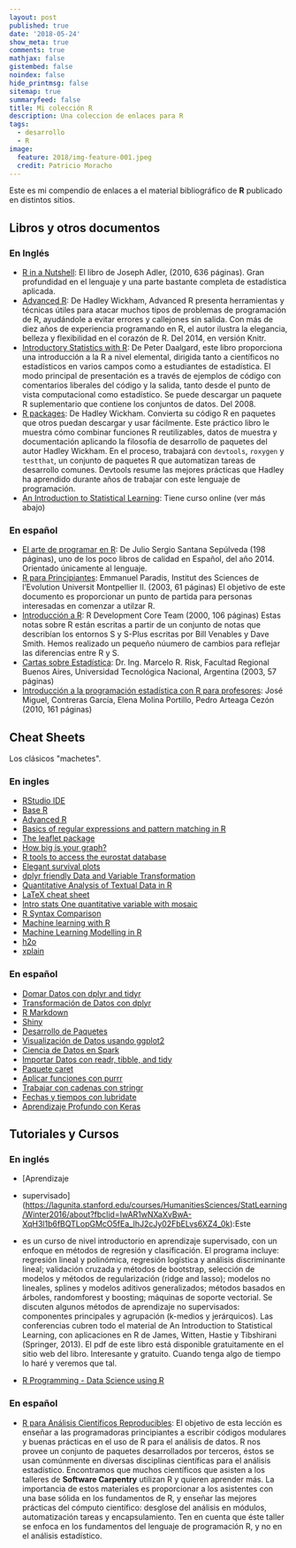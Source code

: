 ```yaml
---
layout: post
published: true
date: '2018-05-24'
show_meta: true
comments: true
mathjax: false
gistembed: false
noindex: false
hide_printmsg: false
sitemap: true
summaryfeed: false
title: Mi colección R
description: Una coleccion de enlaces para R
tags:
  - desarrollo
  - R
image:
  feature: 2018/img-feature-001.jpeg
  credit: Patricio Moracho
---
```

Este es mi compendio de enlaces a el material bibliográfico de **R** publicado en distintos sitios.

## Libros y otros documentos

### En Inglés

+ [R in a Nutshell](https://visualization.sites.clemson.edu/reu/resources/RText.pdf): El libro de Joseph Adler, (2010, 636 páginas). Gran profundidad en el lenguaje y una parte bastante completa de estadística aplicada.
+ [Advanced R](http://adv-r.had.co.nz/): De Hadley Wickham, Advanced R presenta herramientas y técnicas útiles para atacar muchos tipos de problemas de programación de R, ayudándole a evitar errores y callejones sin salida. Con más de diez años de experiencia programando en R, el autor ilustra la elegancia, belleza y flexibilidad en el corazón de R. Del 2014, en versión Knitr.
+ [Introductory Statistics with R](http://www.academia.dk/BiologiskAntropologi/Epidemiologi/PDF/Introductory_Statistics_with_R__2nd_ed.pdf): De Peter Daalgard, este libro proporciona una introducción a la R a nivel elemental, dirigida tanto a científicos no estadísticos en varios campos como a estudiantes de estadística. El modo principal de presentación es a través de ejemplos de código con comentarios liberales del código y la salida, tanto desde el punto de vista computacional como estadístico. Se puede descargar un paquete R suplementario que contiene los conjuntos de datos. Del 2008.
+ [R packages](http://r-pkgs.had.co.nz/): De Hadley Wickham. Convierta su código R en paquetes que otros puedan descargar y usar fácilmente. Este práctico libro le muestra cómo combinar funciones R reutilizables, datos de muestra y documentación aplicando la filosofía de desarrollo de paquetes del autor Hadley Wickham. En el proceso, trabajará con `devtools`, `roxygen` y `testthat`, un conjunto de paquetes R que automatizan tareas de desarrollo comunes. Devtools resume las mejores prácticas que Hadley ha aprendido durante años de trabajar con este lenguaje de programación.
+ [An Introduction to Statistical Learning](http://www-bcf.usc.edu/~gareth/ISL/ISLR%20Seventh%20Printing.pdf): Tiene curso online (ver más abajo)

### En español

+ [El arte de programar en R](https://cran.r-project.org/doc/contrib/Santana_El_arte_de_programar_en_R.pdf): De Julio Sergio Santana Sepúlveda (198 páginas), uno de los poco libros de calidad en Español, del año 2014. Orientado únicamente al lenguaje.
+ [R para Principiantes](https://cran.r-project.org/doc/contrib/rdebuts_es.pdf): Emmanuel Paradis, Institut des Sciences de l’Evolution Universit Montpellier II. (2003, 61 páginas) El objetivo de este documento es proporcionar un punto de partida para personas interesadas en comenzar a utilzar R. 
+ [Introducción a R](https://cran.r-project.org/doc/contrib/R-intro-1.1.0-espanol.1.pdf): R Development Core Team (2000, 106 páginas) Estas notas sobre R están escritas a partir de un conjunto de notas que describían los entornos S y S-Plus escritas por Bill Venables y Dave Smith. Hemos realizado un pequeño núumero de cambios para reflejar las diferencias entre R y S.	
+ [Cartas sobre Estadística](https://cran.r-project.org/doc/contrib/Risk-Cartas-sobre-Estadistica.pdf): Dr. Ing. Marcelo R. Risk, Facultad Regional Buenos Aires, Universidad Tecnológica Nacional, Argentina (2003, 57 páginas)
+ [Introducción a la programación estadística con R para profesores](http://www.ugr.es/~batanero/pages/ARTICULOS/libroR.pdf): José Miguel, Contreras García, Elena Molina Portillo, Pedro Arteaga Cezón (2010, 161 páginas)


## Cheat Sheets

Los clásicos "machetes".

### En ingles

+ [RStudio IDE](https://github.com/rstudio/cheatsheets/raw/master/rstudio-ide.pdf)
+ [Base R](http://github.com/rstudio/cheatsheets/raw/master/base-r.pdf)
+ [Advanced R](https://www.rstudio.com/wp-content/uploads/2016/02/advancedR.pdf)
+ [Basics of regular expressions and pattern matching in R ](https://www.rstudio.com/wp-content/uploads/2016/09/RegExCheatsheet.pdf)
+ [The leaflet package](https://github.com/rstudio/cheatsheets/raw/master/leaflet.pdf)
+ [How big is your graph?](https://github.com/rstudio/cheatsheets/raw/master/how-big-is-your-graph.pdf)
+ [R tools to access the eurostat database](https://github.com/rstudio/cheatsheets/raw/master/eurostat.pdf)
+ [Elegant survival plots](https://github.com/rstudio/cheatsheets/raw/master/eurostat.pdf)
+ [dplyr friendly Data and Variable Transformation](http://github.com/rstudio/cheatsheets/raw/master/sjmisc.pdf)
+ [Quantitative Analysis of Textual Data in R](https://github.com/rstudio/cheatsheets/raw/master/quanteda.pdf)
+ [LaTeX cheat sheet](https://wch.github.io/latexsheet/latexsheet-a4.pdf)
+ [Intro stats One quantitative variable with mosaic](https://github.com/rstudio/cheatsheets/raw/master/mosaic.pdf)
+ [R Syntax Comparison](https://github.com/rstudio/cheatsheets/raw/master/syntax.pdf)
+ [Machine learning with R](https://github.com/rstudio/cheatsheets/raw/master/mlr.pdf)
+ [Machine Learning Modelling in R](https://github.com/rstudio/cheatsheets/raw/master/Machine%20Learning%20Modelling%20in%20R.pdf)
+ [h2o](https://github.com/rstudio/cheatsheets/raw/master/h2o.pdf)
+ [xplain](https://github.com/rstudio/cheatsheets/raw/master/xplain.pdf)

### En español

+ [Domar Datos con dplyr and tidyr ](https://github.com/rstudio/cheatsheets/raw/master/translations/spanish/data-wrangling-cheatsheet_Spanish.pdf)
+ [Transformación de Datos con dplyr](https://github.com/rstudio/cheatsheets/raw/master/translations/spanish/data-transformation_Spanish.pdf)
+ [R Markdown](https://github.com/rstudio/cheatsheets/raw/master/translations/spanish/rmarkdown_Spanish.pdf)
+ [Shiny](https://github.com/rstudio/cheatsheets/raw/master/translations/spanish/shiny_Spanish.pdf)
+ [Desarrollo de Paquetes](https://github.com/rstudio/cheatsheets/raw/master/translations/spanish/devtools-cheatsheet_Spanish.pdf)
+ [Visualización de Datos usando ggplot2](https://github.com/rstudio/cheatsheets/raw/master/translations/spanish/ggplot2.pdf)
+ [Ciencia de Datos en Spark](https://github.com/rstudio/cheatsheets/raw/master/translations/spanish/sparklyrSpanish.pdf)
+ [Importar Datos con readr, tibble, and tidy](https://github.com/rstudio/cheatsheets/raw/master/translations/spanish/data-import-cheatsheet_Spanish.pdf)
+ [Paquete caret](https://github.com/rstudio/cheatsheets/raw/master/translations/spanish/caret-cheatsheet_Spanish.pdf)
+ [Aplicar funciones con purrr](https://github.com/rstudio/cheatsheets/raw/master/translations/spanish/purrr_COrtega_Spanish.pdf)
+ [Trabajar con cadenas con stringr](https://github.com/rstudio/cheatsheets/raw/master/translations/spanish/strings_Spanish.pdf)
+ [Fechas y tiempos con lubridate](https://github.com/rstudio/cheatsheets/raw/master/translations/spanish/lubridate_Spanish.pdf)
+ [Aprendizaje Profundo con Keras](https://github.com/rstudio/cheatsheets/raw/master/translations/spanish/keras_Spanish.pdf)

## Tutoriales y Cursos

### En inglés

+ [Aprendizaje
+ supervisado](https://lagunita.stanford.edu/courses/HumanitiesSciences/StatLearning/Winter2016/about?fbclid=IwAR1wNXaXvBwA-XqH3l1b6fBQTLopGMcO5fEa_IhJ2cJy02FbELvs6XZ4_0k):Este
+ es un curso de nivel introductorio
  en aprendizaje supervisado, con un enfoque en métodos de regresión y
  clasificación. El programa incluye: regresión lineal y polinómica, regresión
  logística y análisis discriminante lineal; validación cruzada y métodos de
  bootstrap, selección de modelos y métodos de regularización (ridge and
  lasso); modelos no lineales, splines y modelos aditivos generalizados;
  métodos basados en árboles, randomforest y boosting; máquinas de soporte
  vectorial. Se discuten algunos métodos de aprendizaje no supervisados:
  componentes principales y agrupación (k-medios y jerárquicos). Las
  conferencias cubren todo el material de An Introduction to Statistical
  Learning, con aplicaciones en R de James, Witten, Hastie y Tibshirani
  (Springer, 2013). El pdf de este libro está disponible gratuitamente en el
  sitio web del libro. Interesante y gratuito. Cuando tenga algo de tiempo lo
  haré y veremos que tal.

+ [R Programming - Data Science using R](https://www.udemy.com/r-programming-h/learn/lecture/13681704#overview)


### En español

+ [R para Análisis Científicos Reproducibles](https://swcarpentry.github.io/r-novice-gapminder-es/):
El objetivo de esta lección es enseñar a las programadoras principiantes a
escribir códigos modulares y buenas prácticas en el uso de R para el análisis de
datos. R nos provee un conjunto de paquetes desarrollados por terceros, éstos se
usan comúnmente en diversas disciplinas científicas para el análisis
estadístico. Encontramos que muchos científicos que asisten a los talleres de
**Software Carpentry** utilizan R y quieren aprender más. La importancia de estos
materiales es proporcionar a los asistentes con una base sólida en los
fundamentos de R, y enseñar las mejores prácticas del cómputo científico:
desglose del análisis en módulos, automatización tareas y encapsulamiento. Ten
en cuenta que éste taller se enfoca en los fundamentos del lenguaje de
programación R, y no en el análisis estadístico.
